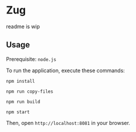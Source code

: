 # Zug

readme is wip

## Usage

Prerequisite: `node.js`

To run the application, execute these commands:

```
npm install
```

```
npm run copy-files
```

```
npm run build
```

```
npm start
```

Then, open `http://localhost:8081` in your browser.
